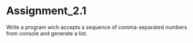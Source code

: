 # Assignment_2.1
Write a program wich accepts a sequence of comma-separated numbers from console and generate a list.
